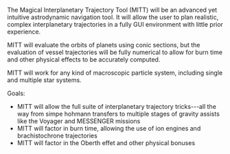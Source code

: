 The Magical Interplanetary Trajectory Tool (MITT) will be an advanced yet intuitive astrodynamic navigation tool. It will allow the user to plan realistic, complex interplanetary trajectories in a fully GUI environment with little prior experience.

MITT will evaluate the orbits of planets using conic sections, but the evaluation of vessel trajectories will be fully numerical to allow for burn time and other physical effects to be accurately computed.

MITT will work for any kind of macroscopic particle system, including single and multiple star systems.

Goals:
* MITT will allow the full suite of interplanetary trajectory tricks---all the way from simpe hohmann transfers to multiple stages of gravity assists like the Voyager and MESSENGER missions
* MITT will factor in burn time, allowing the use of ion engines and brachistochrone trajectories
* MITT will factor in the Oberth effet and other physical bonuses
